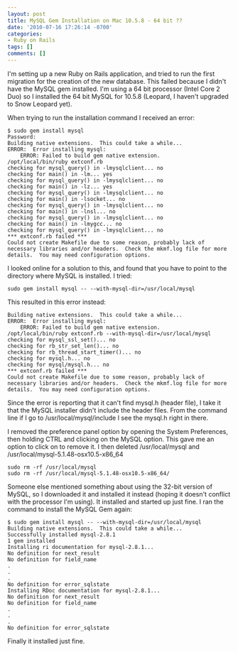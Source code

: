 ```yaml
---
layout: post
title: MySQL Gem Installation on Mac 10.5.8 - 64 bit ??
date: '2010-07-16 17:26:14 -0700'
categories:
- Ruby on Rails
tags: []
comments: []
---
```

I'm setting up a new Ruby on Rails application, and tried to run the first migration for the creation of the new database. This failed because I didn't have the MySQL gem installed. I'm using a 64 bit processor (Intel Core 2 Duo) so I installed the 64 bit MySQL for 10.5.8 (Leopard, I haven't upgraded to Snow Leopard yet).

When trying to run the installation command I received an error:

``` shell
$ sudo gem install mysql
Password:
Building native extensions.  This could take a while...
ERROR:  Error installing mysql:
    ERROR: Failed to build gem native extension.
/opt/local/bin/ruby extconf.rb
checking for mysql_query() in -lmysqlclient... no
checking for main() in -lm... yes
checking for mysql_query() in -lmysqlclient... no
checking for main() in -lz... yes
checking for mysql_query() in -lmysqlclient... no
checking for main() in -lsocket... no
checking for mysql_query() in -lmysqlclient... no
checking for main() in -lnsl... no
checking for mysql_query() in -lmysqlclient... no
checking for main() in -lmygcc... no
checking for mysql_query() in -lmysqlclient... no
*** extconf.rb failed ***
Could not create Makefile due to some reason, probably lack of
necessary libraries and/or headers.  Check the mkmf.log file for more
details.  You may need configuration options.
```

I looked online for a solution to this, and found that you have to point to the directory where MySQL is installed. I tried:

``` shell
sudo gem install mysql -- --with-mysql-dir=/usr/local/mysql
```

This resulted in this error instead:

``` shell
Building native extensions.  This could take a while...
ERROR:  Error installing mysql:
    ERROR: Failed to build gem native extension.
/opt/local/bin/ruby extconf.rb --with-mysql-dir=/usr/local/mysql
checking for mysql_ssl_set()... no
checking for rb_str_set_len()... no
checking for rb_thread_start_timer()... no
checking for mysql.h... no
checking for mysql/mysql.h... no
*** extconf.rb failed ***
Could not create Makefile due to some reason, probably lack of
necessary libraries and/or headers.  Check the mkmf.log file for more
details.  You may need configuration options.
```

Since the error is reporting that it can't find mysql.h (header file), I take it that the MySQL installer didn't include the header files. From the command line if I go to /usr/local/mysql/include I see the mysql.h right in there.

I removed the preference panel option by opening the System Preferences, then holding CTRL and clicking on the MySQL option. This gave me an option to click on to remove it. I then deleted /usr/local/mysql and /usr/local/mysql-5.1.48-osx10.5-x86_64

``` shell
sudo rm -rf /usr/local/mysql
sudo rm -rf /usr/local/mysql-5.1.48-osx10.5-x86_64/
```

Someone else mentioned something about using the 32-bit version of MySQL, so I downloaded it and installed it instead (hoping it doesn't conflict with the processor I'm using). It installed and started up just fine. I ran the command to install the MySQL Gem again:

``` shell
$ sudo gem install mysql -- --with-mysql-dir=/usr/local/mysql
Building native extensions.  This could take a while...
Successfully installed mysql-2.8.1
1 gem installed
Installing ri documentation for mysql-2.8.1...
No definition for next_result
No definition for field_name
.
.
.
No definition for error_sqlstate
Installing RDoc documentation for mysql-2.8.1...
No definition for next_result
No definition for field_name
.
.
.
No definition for error_sqlstate
```

Finally it installed just fine.

